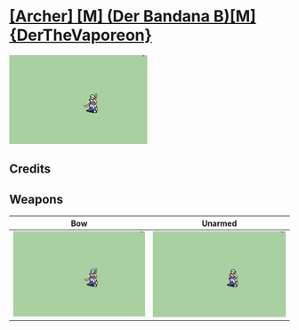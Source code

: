 # [\[Archer\] \[M\] \(Der Bandana B\)\[M\]{DerTheVaporeon}](./)

<img src="./5.%20Bow/Bow_000.png" alt="[Archer] [M] (Der Bandana B)[M]{DerTheVaporeon} standing" />

## Credits



## Weapons


|Bow |Unarmed |
|  :---: | :---: |
| <img alt="Bow animation" src="./5.%20Bow/Bow.gif" /> | <img alt="Unarmed animation" src="./8.%20Unarmed/Unarmed.gif" /> |
